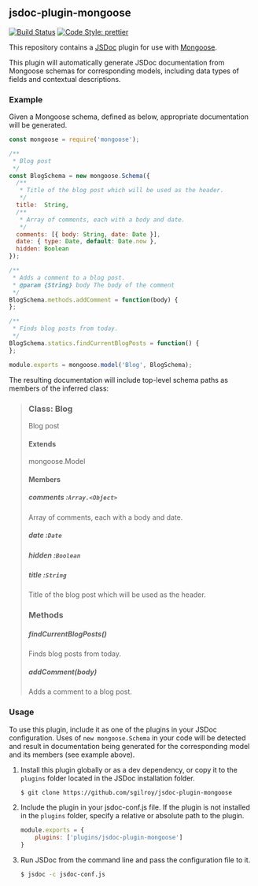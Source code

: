 ## jsdoc-plugin-mongoose

[![Build Status](https://img.shields.io/travis/sgilroy/jsdoc-plugin-mongoose.svg?style=flat-square)](https://travis-ci.org/sgilroy/jsdoc-plugin-mongoose) [![Code Style: prettier](https://img.shields.io/badge/code_style-prettier-ff69b4.svg?style=flat-square)](https://github.com/prettier/prettier)

This repository contains a [JSDoc]() plugin for use with [Mongoose](http://mongoosejs.com/).

This plugin will automatically generate JSDoc documentation from Mongoose schemas for corresponding models,
including data types of fields and contextual descriptions.

### Example

Given a Mongoose schema, defined as below, appropriate documentation will be generated.

```js
const mongoose = require('mongoose');

/**
 * Blog post
 */
const BlogSchema = new mongoose.Schema({
  /**
   * Title of the blog post which will be used as the header.
   */
  title:  String,
  /**
   * Array of comments, each with a body and date.
   */
  comments: [{ body: String, date: Date }],
  date: { type: Date, default: Date.now },
  hidden: Boolean
});

/**
 * Adds a comment to a blog post.
 * @param {String} body The body of the comment
 */
BlogSchema.methods.addComment = function(body) {
};

/**
 * Finds blog posts from today.
 */
BlogSchema.statics.findCurrentBlogPosts = function() {
};

module.exports = mongoose.model('Blog', BlogSchema);
```

The resulting documentation will include top-level schema paths as members of the inferred class:
>### Class: Blog
>Blog post
>
>#### Extends
> mongoose.Model
>
>#### Members
>
>##### comments :`Array.<Object>`
>Array of comments, each with a body and date.
>
>##### date :`Date`
>
>##### hidden :`Boolean`
>
>##### title :`String`
>Title of the blog post which will be used as the header.
>
>### Methods
>##### <static> findCurrentBlogPosts()
>Finds blog posts from today.
>
>##### addComment(body)
>Adds a comment to a blog post.

### Usage

To use this plugin, include it as one of the plugins in your JSDoc configuration.
Uses of `new mongoose.Schema` in your code will be detected and result in documentation being
generated for the corresponding model and its members (see example above).

1. Install this plugin globally or as a dev dependency, or copy it to the `plugins` folder located in the JSDoc installation folder.
    ```bash
    $ git clone https://github.com/sgilroy/jsdoc-plugin-mongoose
    ```                                                                      
2. Include the plugin in your jsdoc-conf.js file. If the plugin is not installed in the `plugins` folder, specify a relative or absolute path to the plugin.
    ```js
    module.exports = {
        plugins: ['plugins/jsdoc-plugin-mongoose']
    }
    ```                                                                      
3. Run JSDoc from the command line and pass the configuration file to it.
    ```bash
    $ jsdoc -c jsdoc-conf.js
    ```